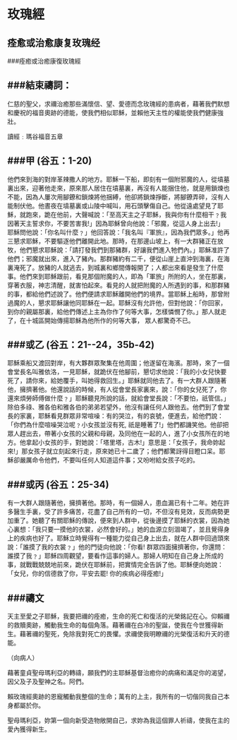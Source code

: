 玫瑰經
=========
痊愈或治愈康复玫瑰经
-------
###痊癒或治癒康復玫瑰經

###結束禱詞：
----
仁慈的聖父，求禰治癒那些滿懷信、望、愛德而念玫瑰經的患病者，藉著我們默想和慶祝的福音奧跡的德能，使我們相似耶穌，並賴他天主性的權能使我們健康強壯。

讀經﹕瑪谷福音五章

###甲 (谷五：1-20)
----
他們來到海的對岸革辣撒人的地方。耶穌一下船，即刻有一個附邪魔的人，從墳墓裏出來，迎著他走來，原來那人居住在墳墓裏，再沒有人能捆住他，就是用鎖煉也不能，因為人屢次用腳鐐和鎖煉將他捆縛，他卻將鎖煉掙斷，將腳鐐弄碎，沒有人能制伏他。他晝夜在墳墓裏或山陵中喊叫，用石頭擊傷自己。他從遠處望見了耶穌，就跑來，跪在他前，大聲喊說：「至高天主之子耶穌，我與你有什麼相干﹖我因著天主誓求你，不要苦害我!」因為耶穌曾向他說：「邪魔，從這人身上出去!」耶穌問他說：「你名叫什麼﹖」他回答說：「我名叫『軍旅』，因為我們眾多。」他再三懇求耶穌，不要驅逐他們離開此地。那時，在那邊山坡上，有一大群豬正在放牧，他們懇求耶穌說：「請打發我們到那豬群，好讓我們進入牠們內。」耶穌准許了他們；邪魔就出來，進入了豬內。那群豬約有二千，便從山崖上直沖到海裏，在海裏淹死了。放豬的人就逃去，到城裏和鄉間傳報開了；人都出來看是發生了什麼事。他們來到耶穌跟前，看見那個附魔的人，即為「軍旅」所附的人，坐在那裏，穿著衣服，神志清醒，就害怕起來。看見的人就把附魔的人所遇到的事，和那群豬的事，都給他們述說了。他們便請求耶穌離開他們的境界。當耶穌上船時，那曾附過魔的人，懇求耶穌讓他同耶穌在一起。耶穌沒有允許他，但對他說：「你回家，到你的親屬那裏，給他們傳述上主為你作了何等大事，怎樣憐憫了你。」那人就走了，在十城區開始傳揚耶穌為他所作的何等大事， 眾人都驚奇不已。

###或乙 (谷五：21--24，35b-42)
----
耶穌乘船又渡回對岸，有大夥群眾聚集在他周圍；他遂留在海濱。那時，來了一個會堂長名叫雅依洛，一見耶穌，就跪伏在他腳前，懇切求他說：「我的小女兒快要死了，請你來，給她覆手，叫她得救回生。」耶穌就同他去了。有一大群人跟隨著他，擁擠著他。他還說話的時候，有人從會堂長家裏來，說：「你的女兒死了，你還來煩勞師傅做什麼﹖」耶穌聽見所說的話，就給會堂長說：「不要怕，祇管信。」除伯多祿、雅各伯和雅各伯的弟弟若望外，他沒有讓任何人跟他去。他們到了會堂長的家裏，耶穌看見群眾非常喧噪：有的哭泣，有的哀號，便進去，給他們說：「你們為什麼喧噪哭泣呢﹖小女孩並沒有死, 祇是睡著了!」他們都譏笑他。他卻把眾人趕出去，帶著小女孩的父親和母親，及同他在一起的人，進了小女孩所在的地方。他拿起小女孩的手，對她說：「塔里塔，古木!」意思是：「女孩子，我命妳起來!」那女孩子就立刻起來行走，原來她已十二歲了；他們都驚訝得目瞪口呆。耶穌卻嚴厲命令他們，不要叫任何人知道這件事；又吩咐給女孩子吃的。

###或丙 (谷五：25-34)
----
有一大群人跟隨著他，擁擠著他。那時，有一個婦人，患血漏已有十二年。她在許多醫生手裏，受了許多痛苦，花盡了自己所有的一切，不但沒有見效，反而病勢更加重了。她聽了有關耶穌的傳說，便來到人群中，從後邊摸了耶穌的衣裳，因為她心裏想：「我只要一摸他的衣裳，必然會好的。」她的血源立刻涸竭了，並且覺得身上的疾病也好了。耶穌立時覺得有一種能力從自己身上出去，就在人群中回過頭來說：「誰摸了我的衣裳﹖」他的門徒向他說：「你看! 群眾四面擁擠著你，你還問：誰摸了我﹖」耶穌四周觀望，要看作這事的婦人。那婦人明知在自己身上所成的事，就戰戰兢兢地前來，跪伏在耶穌前，把實情完全告訴了他。耶穌便向她說：「女兒，你的信德救了你，平安去罷! 你的疾病必得痊癒!」

 

###禱文
----
天主至愛之子耶穌，我要把禰的痊癒，生命的死亡和復活的光榮銘記在心。仰賴禰的救贖奧跡，觸動我生命的每個角落。藉著禰在白冷的聖誕，使我在今世獲得新生。藉著禰的聖死，免除我對死亡的畏懼。求禰使我明瞭禰的光榮復活和升天的德能。

（向病人）

藉著童貞聖母瑪利亞的轉禱，願我們的主耶穌基督治癒你的病痛和滿足你的渴望，因父及子及聖神之名。阿們。

賴玫瑰經奧跡的恩寵觸動我整個的生命；萬有的上主，我所有的一切偕同我自己本身都屬於你。

聖母瑪利亞，妳第一個向新受造物敞開自己，求妳為我這個罪人祈禱，使我在主的愛內獲得新生。